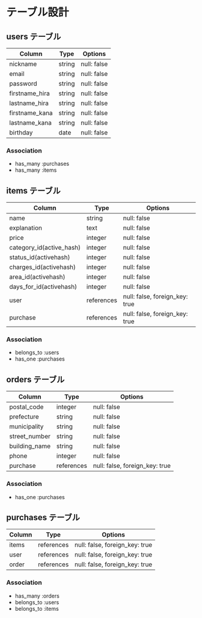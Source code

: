 # テーブル設計

## users テーブル

| Column          | Type    | Options     |
| --------        | ------- | ----------- |
| nickname        | string  | null: false |
| email           | string  | null: false |
| password        | string  | null: false |
| firstname_hira  | string  | null: false |
| lastname_hira   | string  | null: false |
| firstname_kana  | string  | null: false |
| lastname_kana   | string  | null: false |
| birthday        | date    | null: false |


### Association

- has_many :purchases
- has_many :items

## items テーブル

| Column                       | Type       | Options                       |
| ---------------------------- | ---------- | ----------------------------- |
| name                         | string     | null: false                   |
| explanation                  | text       | null: false                   |
| price                        | integer    | null: false                   |
| category_id(active_hash)     | integer    | null: false                   |
| status_id(activehash)        | integer    | null: false                   |
| charges_id(activehash)       | integer    | null: false                   |
| area_id(activehash)          | integer    | null: false                   |
| days_for_id(activehash)      | integer    | null: false                   |
| user                         | references | null: false, foreign_key: true|
| purchase                     | references | null: false, foreign_key: true|
 ### Association

- belongs_to :users
- has_one :purchases

## orders テーブル

| Column        | Type       | Options                        |
| ------------- | ---------- | ------------------------------ |
| postal_code   | integer    | null: false                    |
| prefecture    | string     | null: false                    |
| municipality  | string     | null: false                    |
| street_number | string     | null: false                    |
| building_name | string     | null: false                    |
| phone         | integer    | null: false                    |
| purchase      | references | null: false, foreign_key: true |

### Association

- has_one :purchases

## purchases テーブル

| Column | Type       | Options                        |
| ------ | ---------- | ------------------------------ |
| items  | references | null: false, foreign_key: true |
| user   | references | null: false, foreign_key: true |
| order  | references | null: false, foreign_key: true |



### Association
- has_many :orders
- belongs_to :users
- belongs_to :items